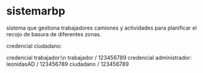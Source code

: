 # sistemarbp
sistema que gestiona trabajadores camiones y actividades para planificar el recojo de basura de diferentes zonas.

credencial ciudadano:

credencial trabajador:\n
trabajador / 123456789
credencial administrador:
leonidasAD / 123456789
ciudadano / 123456789
